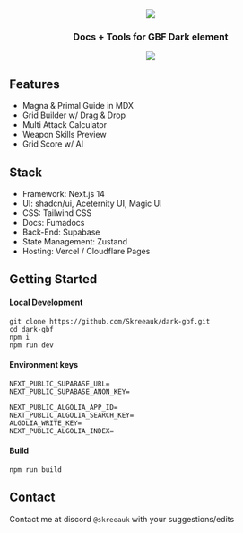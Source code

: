 <div align="center">
  <image src="https://res.cloudinary.com/do5ymg44v/image/upload/v1724958241/logo.webp" />
</div>
<h3 align="center">
  Docs + Tools for GBF Dark element
</h3>
<div align="center">
  <image src="https://res.cloudinary.com/do5ymg44v/image/upload/v1724958412/homepage.png" />
</div>

## Features

- Magna & Primal Guide in MDX
- Grid Builder w/ Drag & Drop
- Multi Attack Calculator
- Weapon Skills Preview
- Grid Score w/ AI

## Stack

- Framework: Next.js 14
- UI: shadcn/ui, Aceternity UI, Magic UI
- CSS: Tailwind CSS
- Docs: Fumadocs
- Back-End: Supabase
- State Management: Zustand
- Hosting: Vercel / Cloudflare Pages

## Getting Started

#### Local Development

```
git clone https://github.com/Skreeauk/dark-gbf.git
cd dark-gbf
npm i
npm run dev
```

#### Environment keys

```
NEXT_PUBLIC_SUPABASE_URL=
NEXT_PUBLIC_SUPABASE_ANON_KEY=

NEXT_PUBLIC_ALGOLIA_APP_ID=
NEXT_PUBLIC_ALGOLIA_SEARCH_KEY=
ALGOLIA_WRITE_KEY=
NEXT_PUBLIC_ALGOLIA_INDEX=
```

#### Build

```
npm run build
```

## Contact

Contact me at discord `@skreeauk` with your suggestions/edits
